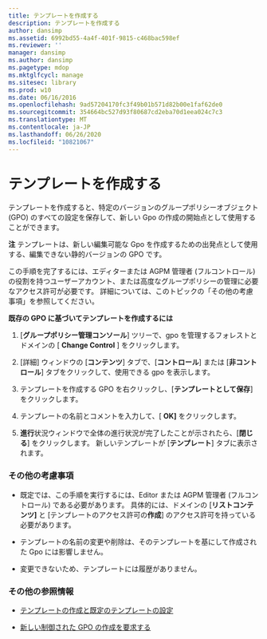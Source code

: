 ```yaml
---
title: テンプレートを作成する
description: テンプレートを作成する
author: dansimp
ms.assetid: 6992bd55-4a4f-401f-9815-c468bac598ef
ms.reviewer: ''
manager: dansimp
ms.author: dansimp
ms.pagetype: mdop
ms.mktglfcycl: manage
ms.sitesec: library
ms.prod: w10
ms.date: 06/16/2016
ms.openlocfilehash: 9ad57204170fc3f49b01b571d82b00e1faf62de0
ms.sourcegitcommit: 354664bc527d93f80687cd2eba70d1eea024c7c3
ms.translationtype: MT
ms.contentlocale: ja-JP
ms.lasthandoff: 06/26/2020
ms.locfileid: "10821067"
---
```

# テンプレートを作成する


テンプレートを作成すると、特定のバージョンのグループポリシーオブジェクト (GPO) のすべての設定を保存して、新しい Gpo の作成の開始点として使用することができます。

**注** テンプレートは、新しい編集可能な Gpo を作成するための出発点として使用する、編集できない静的バージョンの GPO です。

 

この手順を完了するには、エディターまたは AGPM 管理者 (フルコントロール) の役割を持つユーザーアカウント、または高度なグループポリシーの管理に必要なアクセス許可が必要です。 詳細については、このトピックの「その他の考慮事項」を参照してください。

**既存の GPO に基づいてテンプレートを作成するには**

1.  [**グループポリシー管理コンソール**] ツリーで、gpo を管理するフォレストとドメインの [ **Change Control** ] をクリックします。

2.  [詳細] ウィンドウの [**コンテンツ**] タブで、[**コントロール**] または [**非コントロール**] タブをクリックして、使用できる gpo を表示します。

3.  テンプレートを作成する GPO を右クリックし、[**テンプレートとして保存**] をクリックします。

4.  テンプレートの名前とコメントを入力して、[ **OK]** をクリックします。

5.  **進行**状況ウィンドウで全体の進行状況が完了したことが示されたら、[**閉じる**] をクリックします。 新しいテンプレートが [**テンプレート**] タブに表示されます。

### その他の考慮事項

-   既定では、この手順を実行するには、Editor または AGPM 管理者 (フルコントロール) である必要があります。 具体的には、ドメインの [**リストコンテンツ]** と [テンプレートのアクセス許可の**作成**] のアクセス許可を持っている必要があります。

-   テンプレートの名前の変更や削除は、そのテンプレートを基にして作成された Gpo には影響しません。

-   変更できないため、テンプレートには履歴がありません。

### その他の参照情報

-   [テンプレートの作成と既定のテンプレートの設定](creating-a-template-and-setting-a-default-template.md)

-   [新しい制御された GPO の作成を要求する](request-the-creation-of-a-new-controlled-gpo.md)

 

 






